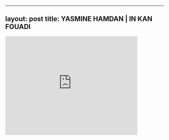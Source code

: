 

---
layout: post
title: YASMINE HAMDAN | IN KAN FOUADI
---


<iframe width="420" height="315" src="http://www.youtube.com/embed/oqIl9wOCFs8" frameborder="0" allowfullscreen></iframe>

